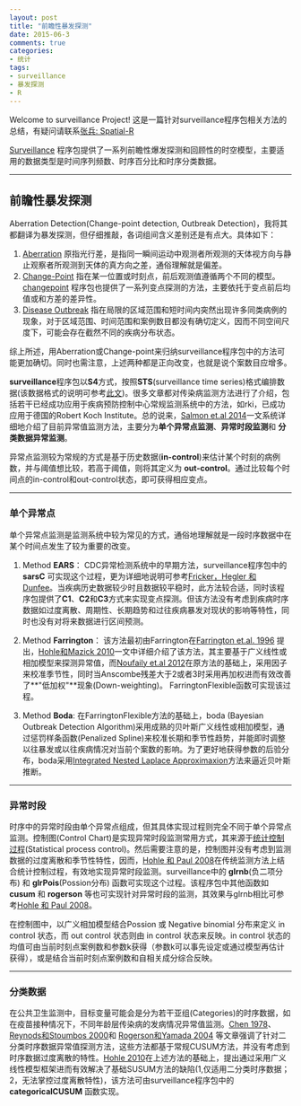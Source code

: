```yaml
---
layout: post
title: "前瞻性暴发探测"
date: 2015-06-3
comments: true
categories: 
- 统计
tags:
- surveillance
- 暴发探测
- R
---
```


Welcome to surveillance Project! 这是一篇针对surveillance程序包相关方法的总结，有疑问请联系[张兵: Spatial-R](zhangbing4502431@outlook.com)

[Surveillance](http://surveillance.r-forge.r-project.org/) 程序包提供了一系列前瞻性爆发探测和回顾性的时空模型，主要适用的数据类型是时间序列频数、时序百分比和时序分类数据。

-----------------------------------------------------

## 前瞻性暴发探测

Aberration Detection(Change-point detection, Outbreak Detection)，我将其都翻译为暴发探测，但仔细推敲，各词组间含义差别还是有点大。具体如下：  
 
1. [Aberration](http://baike.baidu.com/view/25914.htm?fromtitle=Aberration&fromid=8102429&type=syn) 原指光行差，是指同一瞬间运动中观测者所观测的天体视方向与静止观察者所观测到天体的真方向之差，通俗理解就是偏差。  
2. [Change-Point](http://baike.baidu.com/view/4399435.htm) 指在某一位置或时刻点，前后观测值遵循两个不同的模型。[changepoint](http://CRAN.R-project.org/package=changepoint) 程序包也提供了一系列变点探测的方法，主要依托于变点前后均值或和方差的差异性。  
3. [Disease Outbreak](http://baike.baidu.com/link?url=xnLkGt0RfVwftGje17US3jJHmST1IKCoS9qEZnJ9A-5eGQ8ms4GAgTp5mCstsGjYpzkRHpaZiJ6F8Gt7nHqQj_) 指在局限的区域范围和短时间内突然出现许多同类病例的现象，对于区域范围、时间范围和案例数目都没有确切定义，因而不同空间尺度下，可能会存在截然不同的疾病分布状态。  

  综上所述，用Aberration或Change-point来归纳surveillance程序包中的方法可能更加确切。同时也需注意，上述两种都是正向改变，也就是说个案数目应增多。

**surveillance**程序包以**S4**方式，按照**STS**(surveillance time series)格式编排数据(该数据格式的说明可参考[此文](http://arxiv.org/pdf/1411.1292v1.pdf))。很多文章都对传染病监测方法进行了介绍，包括若干已经成功应用于疾病预防控制中心常规监测系统中的方法，如rki，已成功应用于德国的Robert Koch Institute。总的说来，[Salmon et.al 2014](http://arxiv.org/abs/1411.1292)一文系统详细地介绍了目前异常值监测方法，主要分为**单个异常点监测**、**异常时段监测**和 **分类数据异常监测**。

异常点监测较为常规的方式是基于历史数据(**in-control**)来估计某个时刻的病例数，并与阈值想比较，若高于阈值，则将其定义为 **out-control**。通过比较每个时间点的in-control和out-control状态，即可获得相应变点。

---------------------------------------------------------------

### 单个异常点

单个异常点监测是监测系统中较为常见的方式，通俗地理解就是一段时序数据中在某个时间点发生了较为重要的改变。

1. Method **EARS**： CDC异常检测系统中的早期方法，surveillance程序包中的 **sarsC** 可实现这个过程，更为详细地说明可参考[Fricker，Hegler 和 Dunfee](http://onlinelibrary.wiley.com/doi/10.1002/sim.3197/abstract)。当疾病历史数据较少时且数据较平稳时，此方法较合适，同时该程序包提供了**C1**、**C2**和**C3**方式来实现变点探测。但该方法没有考虑到疾病时序数据如过度离散、周期性、长期趋势和过往疾病暴发对现状的影响等特性，同时也没有对将来数据进行区间预测。 
   
2.  Method **Farrington**： 该方法最初由Farrington在[Farrington et.al. 1996](http://www.jstor.org/pss/2983331) 提出，[Hohle和Mazick 2010](http://www.statistik.lmu.de/~hoehle/pubs/hoehle_mazick2009-preprint.pdf)一文中详细介绍了该方法，其主要基于广义线性或相加模型来探测异常值，而[Noufaily et.al 2012](http://www.ncbi.nlm.nih.gov/pmc/articles/PMC3692796/)在原方法的基础上，采用因子来校准季节性，同时当Anscombe残差大于2或者3时采用再加权进而有效改善了**"低加权"**现象(Down-weighting)。 FarringtonFlexible函数可实现该过程。  
   
3. Method **Boda**: 在FarringtonFlexible方法的基础上，boda (Bayesian Outbreak Detection Algorithm)采用成熟的贝叶斯广义线性或相加模型，通过惩罚样条函数(Penalized Spline)来校准长期和季节性趋势，并能即时调整以往暴发或以往疾病情况对当前个案数的影响。为了更好地获得参数的后验分布，boda采用[Integrated Nested Laplace Approximaxion](http://www.sciencedirect.com/science/article/pii/S0167947313001552)方法来逼近贝叶斯推断。

----------------------------------------------------------------------

### 异常时段

时序中的异常时段由单个异常点组成，但其具体实现过程则完全不同于单个异常点监测。控制图(Control Chart)是实现异常时段监测常用方式，其来源于[统计控制过程](http://baike.baidu.com/link?url=YzdmviFnqYGO1IDJ-bN0UlPA4KG1em8MixjvW5y45cpmsULww494C3pEFtwvP2mCNVOsjtbLif7h492JVb0II_)(Statistical process control)。然后需要注意的是，控制图并没有考虑到监测数据的过度离散和季节性特性，因而，[Hohle 和 Paul 2008](http://www.sciencedirect.com/science/article/pii/S0167947308000716)在传统监测方法上结合统计控制过程，有效地实现异常时段监测。surveillance中的 **glrnb**(负二项分布) 和 **glrPois**(Possion分布) 函数可实现这个过程。该程序包中其他函数如 **cusum** 和 **rogerson** 等也可实现针对异常时段的监测，其效果与glrnb相比可参考[Hohle 和 Paul 2008](http://www.sciencedirect.com/science/article/pii/S0167947308000716)。

在控制图中，以广义相加模型结合Possion 或 Negative binomial 分布来定义 in control 状态，而 out control 状态则由 in control 状态来反映。in control 状态的均值可由当前时刻点案例数和参数k获得（参数k可以事先设定或通过模型再估计获得），或是结合当前时刻点案例数和自相关成分综合反映。

-------------------------------------------------------------------

### 分类数据

在公共卫生监测中，目标变量可能会是分为若干亚组(Categories)的时序数据，如在疫苗接种情况下，不同年龄层传染病的发病情况异常值监测。[Chen 1978](http://www.tandfonline.com/doi/abs/10.1080/01621459.1978.10481577)、 [Reynods和Stoumbos 2000](http://link.springer.com/article/10.1023%2FA%3A1007671903559)和 [Rogerson和Yamada 2004](http://www.cdc.gov/mmwr//preview/mmwrhtml/su5301a18.htm) 等文章强调了针对二分类时序数据异常值探测方法，这些方法都基于常规CUSUM方法，并没有考虑到时序数据过度离散的特性。[Hohle 2010](http://www.statistik.lmu.de/~hoehle/pubs/hoehle2010-preprint.pdf)在上述方法的基础上，提出通过采用广义线性模型框架进而有效解决了基础SUSUM方法的缺陷(1,仅适用二分类时序数据；2，无法掌控过度离散特性)，该方法可由surveillance程序包中的**categoricalCUSUM** 函数实现。









